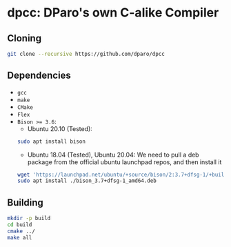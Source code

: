 # dpcc: DParo's own C-alike Compiler

## Cloning

```sh
git clone --recursive https://github.com/dparo/dpcc
```

## Dependencies
- `gcc`
- `make`
- `CMake`
- `Flex`
- `Bison >= 3.6`:
  - Ubuntu 20.10 (Tested):
  ```sh
  sudo apt install bison
  ```
  - Ubuntu 18.04 (Tested), Ubuntu 20.04:
  We need to pull a deb package from the official ubuntu launchpad repos, and then install it
  ```sh
  wget 'https://launchpad.net/ubuntu/+source/bison/2:3.7+dfsg-1/+build/19640339/+files/bison_3.7+dfsg-1_amd64.deb'
  sudo apt install ./bison_3.7+dfsg-1_amd64.deb
  ```

## Building

```sh
mkdir -p build
cd build
cmake ../
make all
```
